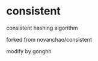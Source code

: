 consistent
==========

consistent hashing algorithm


forked from novanchao/consistent

modify by gonghh

